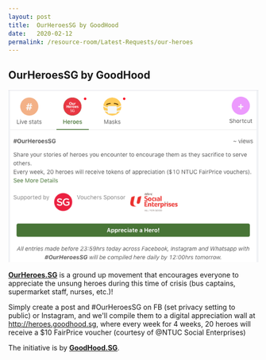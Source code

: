 ```yaml
---
layout: post
title:  OurHeroesSG by GoodHood
date:   2020-02-12
permalink: /resource-room/Latest-Requests/our-heroes
---
```


## OurHeroesSG by GoodHood
![OurHeroes.SG](/images/OurHeroes.png)

**[OurHeroes.SG](https://heroes.goodhood.sg/heroes)** is a ground up movement that encourages everyone to appreciate the unsung heroes during this time of crisis (bus captains, supermarket staff, nurses, etc.)!

Simply create a post and #OurHeroesSG on FB (set privacy setting to public) or Instagram, and we'll compile them to a digital appreciation wall at http://heroes.goodhood.sg, where every week for 4 weeks, 20 heroes will receive a $10 FairPrice voucher (courtesy of @NTUC Social Enterprises)

The initiative is by **[GoodHood.SG](https://goodhood.sg/)**.
